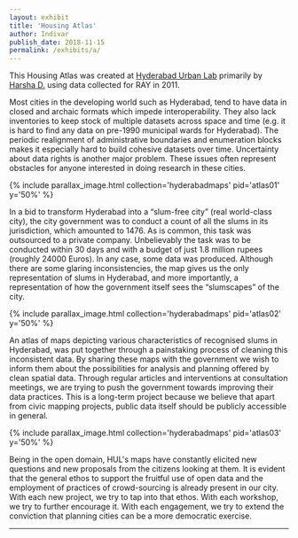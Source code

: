 ```yaml
---
layout: exhibit
title: 'Housing Atlas'
author: Indivar
publish_date: 2018-11-15
permalink: /exhibits/a/
---
```


This Housing Atlas was created at [Hyderabad Urban Lab](https://hydlab.in) primarily by [Harsha D.](https://harshadevulapalli.tumblr.com/) using data collected for RAY in 2011.

Most cities in the developing world such as Hyderabad, tend to have data in closed and archaic formats which impede interoperability. They also lack inventories to keep stock of multiple datasets across space and time (e.g. it is hard to find any data on pre-1990 municipal wards for Hyderabad). The periodic realignment of administrative boundaries and enumeration blocks makes it especially hard to build cohesive datasets over time. Uncertainty about data rights is another major problem. These issues often represent obstacles for anyone interested in doing research in these cities.

{% include parallax_image.html collection='hyderabadmaps' pid='atlas01' y='50%' %}

In a bid to transform Hyderabad into a “slum-free city” (real world-class city), the city government was to conduct a count of all the slums in its jurisdiction, which amounted to 1476. As is common, this task was outsourced to a private company. Unbelievably the task was to be conducted within 30 days and with a budget of just 1.8 million rupees (roughly 24000 Euros). In any case, some data was produced. Although there are some glaring inconsistencies, the map gives us the only representation of slums in Hyderabad, and more importantly, a representation of how the government itself sees the “slumscapes” of the city.

{% include parallax_image.html collection='hyderabadmaps' pid='atlas02' y='50%' %}

An atlas of maps depicting various characteristics of recognised slums in Hyderabad, was put together through a painstaking process of cleaning this inconsistent data. By sharing these maps with the government we wish to inform them about the possibilities for analysis and planning offered by clean spatial data. Through regular articles and interventions at consultation meetings, we are trying to push the government towards improving their data practices. This is a long-term project because we believe that apart from civic mapping projects, public data itself should be publicly accessible in general.

{% include parallax_image.html collection='hyderabadmaps' pid='atlas03' y='50%' %}

Being in the open domain, HUL's maps have constantly elicited new questions and new proposals from the citizens looking at them. It is evident that the general ethos to support the fruitful use of open data and the employment of practices of crowd-sourcing is already present in our city. With each new project, we try to tap into that ethos. With each workshop, we try to further encourage it. With each engagement, we try to extend the conviction that planning cities can be a more democratic exercise.

---
